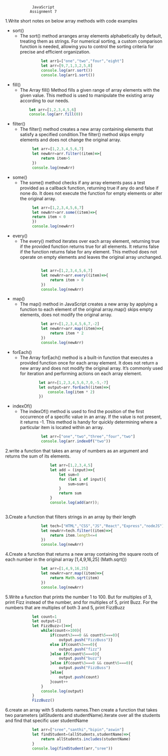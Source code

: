                 JavaScript
               Assignment 7

1.Write short notes on below array methods with code examples
    
- sort()
   - The sort() method arranges array elements alphabetically by default, treating them as strings. For numerical sorting, a custom comparison function      is needed, allowing you to control the sorting criteria for precise and efficient organization. 
```js
                let arr1=["one","two","four","eight"]
                let arr=[9,7,1,3,2,5,8]
                console.log(arr.sort())
                console.log(arr1.sort())
```                
- fill()
   - The Array fill() Method fills a given range of array elements with the given value. This method is used to manipulate the existing array according to our needs.
        ```js
            let arr=[1,2,3,4,5,6]
            console.log(arr.fill(0))
        ```    
- filter()
   - The filter() method creates a new array containing elements that satisfy a specified condition.The filter() method skips empty elements and does not change the original array.
```js
            let arr=[1,2,3,4,5,6,7]
            let newArr=arr.filter((item)=>{
                return item>5
            })
            console.log(newArr)
```
- some()
  - The some() method checks if any array elements pass a test provided as a callback function, returning true if any do and false if none do. It does not execute the function for empty elements or alter the original array.
```js
            let arr=[1,2,3,4,5,6,7]
            let newArr=arr.some((item)=>{
            return item < 0
            })
            console.log(newArr)
```
- every()
    - The every() method iterates over each array element, returning true if the provided function returns true for all elements. It returns false if the function returns false for any element. This method does not operate on empty elements and leaves the original array unchanged.

```js

                let arr=[1,2,3,4,5,6,7]
                let newArr=arr.every((item)=>{
                    return item > 0
                })
                console.log(newArr)
```

- map()
    - The map() method in JavaScript creates a new array by applying a function to each element of the original array.map() skips empty elements, does not modify the original array.
```js
                let arr=[1,2,3,4,5,6,7,-2]
                let newArr=arr.map((item)=>{
                    return item * 2
                })
                console.log(newArr)
```
- forEach()
  - The Array forEach() method is a built-in function that executes a provided function once for each array element. It does not return a new array and does not modify the original array. It’s commonly used for iteration and performing actions on each array element.
 ```js
                let arr=[1,2,3,4,5,6,7,0,-5,-7]
                let output=arr.forEach((item)=>{
                    console.log(item * 2)
                })
```
- indexOf()
  - The indexOf() method is used to find the position of the first occurrence of a specific value in an array. If the value is not present, it returns -1. This method is handy for quickly determining where a particular item is located within an array.
```js
                let arr=["one","two","three","four","two"]
                console.log(arr.indexOf("two"))
```



2.write a function that takes an array of numbers as an argument and returns the sum of its elements.
```js
                    let arr=[1,2,3,4,5]
                    let add = (input)=>{
                        let sum=0
                        for (let i of input){
                            sum=sum+i
                        }
                        return sum
                    }
                    console.log(add(arr));
                
```
3.Create a function that filters strings in an array by their length
```js 
                let tech=["HTML","CSS","JS","React","Express","nodeJS"]
                let newArr=tech.filter((item)=>{
                    return item.length<=4
                })
                console.log(newArr)
```
4.Create a function that returns a new array containing the square roots of each number in the original array [1,4,9,16,25]
(Math.sqrt())
```js
                let arr=[1,4,9,16,25]
                let newArr=arr.map((item)=>{
                    return Math.sqrt(item)
                })
                console.log(newArr)
```
5.Write a function that prints the number 1 to 100. But for multiples of 3, print Fizz instead of the number, and for multiples of 5, print Buzz. For the numbers that are multiples of both 3 and 5, print FizzBuzz
```js
            let count=1
            let output=[]
            let FizzBuzz=()=>{
                while(count<=100){
                    if(count%3===0 && count%5===0){
                        output.push("FizzBuss")}
                    else if(count%3===0){
                        output.push("fizz")
                    }else if(count%5===0){  
                        output.push("buzz")
                    }else if(count%3===0 && count%5===0){
                        output.push("FizzBuss")
                    }else{
                        output.push(count)
                    }count++
                }
                console.log(output)
            }
            FizzBuzz()
```
6.create an array with 5 students names.Then create a function that takes two parameters (allStudents and studentName).iterate over all the students and find that specific user studentName
```js
            let arr=["sree","santhi","bipin","aswin"]
            let findStudent=(allStudents,studentName)=>{
                return allStudents.includes(studentName)
            }
            console.log(findStudent(arr,"sree"))
```
